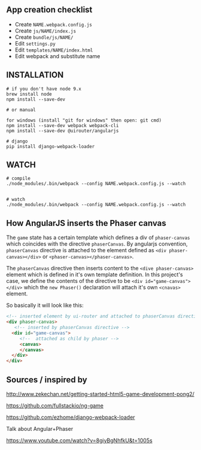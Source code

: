 
## App creation checklist

* Create `NAME.webpack.config.js`
* Create `js/NAME/index.js`
* Create `bundle/js/NAME/`
* Edit `settings.py`
* Edit `templates/NAME/index.html`
* Edit webpack and substitute name

## INSTALLATION
```
# if you don't have node 9.x
brew install node
npm install --save-dev

# or manual

for windows (install "git for windows" then open: git cmd)
npm install --save-dev webpack webpack-cli 
npm install --save-dev @uirouter/angularjs 

# django
pip install django-webpack-loader

```

## WATCH
```
# compile
./node_modules/.bin/webpack --config NAME.webpack.config.js --watch


# watch
./node_modules/.bin/webpack --config NAME.webpack.config.js --watch
```

## How AngularJS inserts the Phaser canvas

The `game` state has a certain template which defines a
div of `phaser-canvas` which coincides with the directive `phaserCanvas`. 
By angularjs convention, `phaserCanvas` directive is attached to the
element defined as `<div phaser-canvas></div>`  or `<phaser-canvas></phaser-canvas>`.

The `phaserCanvas` directive then inserts content to the `<dive phaser-canvas>`
element which is defined in it's own template definition. In this project's
case, we define the contents of the directive to be `<div id="game-canvas"></div>`
which the `new Phaser()` declaration will attach it's own `<cnavas>` element.

So basically it will look like this:
```html
<!-- inserted element by ui-router and attached to phaserCanvas directive -->
<div phaser-canvas>   
   <!-- inserted by phaserCanvas directive -->
  <div id="game-canvas">
     <!--  attached as child by phaser -->
     <canvas>
     </canvas>
  </div>
</div>
```

## Sources / inspired by

http://www.zekechan.net/getting-started-html5-game-development-pong2/

https://github.com/fullstackio/ng-game

https://github.com/ezhome/django-webpack-loader

Talk about Angular+Phaser

https://www.youtube.com/watch?v=8giyBgNhfkU&t=1005s